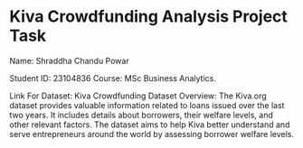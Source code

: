 # Kiva Crowdfunding Analysis Project Task 

Name: Shraddha Chandu Powar 

Student ID: 23104836 Course: MSc Business Analytics. 

Link For Dataset: Kiva Crowdfunding Dataset Overview: The Kiva.org dataset provides valuable information related to loans issued over the last two years. It includes details about borrowers, their welfare levels, and other relevant factors. The dataset aims to help Kiva better understand and serve entrepreneurs around the world by assessing borrower welfare levels.